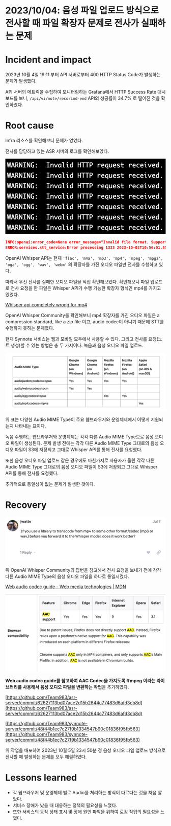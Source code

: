 # 2023/10/04: 음성 파일 업로드 방식으로 전사할 때 파일 확장자 문제로 전사가 실패하는 문제

# Incident and impact

2023년 10월 4일 19:11 부터 API 서버로부터 400 HTTP Status Code가 발생하는 문제가 발생했다.

API 서버의 메트릭을 수집하여 모니터링하는 Grafana에서 HTTP Success Rate 대시보드를 보니, `/api/vi/note/recorind-end` API의 성공률이 34.7% 로 떨어진 것을 확인하였다.

# Root cause

Infra 리소스를 확인해보니 문제가 없었다.

전사를 담당하고 있는 ASR 서버의 로그를 확인해보았다.

![스크린샷 2023-10-05 20.54.12.png](./images/1.png)

```json
INFO:openai:error_code=None error_message="Invalid file format. Supported formats: ['flac', 'm4a', 'mp3', 'mp4', 'mpeg', 'mpga', 'oga', 'ogg', 'wav', 'webm']" error_param=None error_type=invalid_request_error message='OpenAI API error received' stream_error=False
ERROR:services.stt_service:Error processing 1333 2023-10-02T10:56:01.858055558_(1333).webm. Error: Invalid file format. Supported formats: ['flac', 'm4a', 'mp3', 'mp4', 'mpeg', 'mpga', 'oga', 'ogg', 'wav', 'webm']
```

OpenAI Whisper API는 현재 `'flac', 'm4a', 'mp3', 'mp4', 'mpeg', 'mpga', 'oga', 'ogg', 'wav', 'webm'` 의 확장자를 가진 오디오 파일만 전사를 수행하고 있다.

따라서 우선 전사를 실패한 오디오 파일을 직접 확인해보았다. 확인해보니 파일 업로드로 전사 요청을 한 파일은  Whisper API가 수행 가능한 확장자 형식인 mp4를 가지고 있었다.

[Whisper api completely wrong for mp4](https://community.openai.com/t/whisper-api-completely-wrong-for-mp4/289256/7)

OpenAI Whisper Community를 확인해보니 mp4 확장자를 가진 오디오 파일은 a compression standard, like a zip file 이고, audio codec이 아니기 때문에 STT를 수행하지 못하는 문제였다.

현재 Synnote 서비스는 웹과 모바일 모두에서 사용할 수 있다. 그리고 전사를 요청(노트 생성)할 수 있는 방법은 총 두 가지이다. 녹음과 음성 오디오 파일 업로드.

![스크린샷 2023-10-06 19.30.02.png](./images/2.png)

위 표는 다양한 Audio MIME Type이 주요 웹브라우저와 운영체제에서 어떻게 지원되는지 나타내는 표이다.

녹음 수행하는 웹브라우저와 운영체제는 각각 다른 Audio MIME Type으로 음성 오디오 파일이 생성된다. 문제 발생 전에는 각각 다른 Audio MIME Type 그대로의 음성 오디오 파일이 S3에 저장되고 그대로 Whisper API를 통해 전사를 요청했다.

또한 음성 오디오 파일 업로드 같은 경우에도 마찬가지로 사용자가 올린 각각 다른 Audio MIME Type 그대로의 음성 오디오 파일이 S3에 저장되고 그대로 Whisper API를 통해 전사를 요청했다.

추가적으로 통일성이 없는 문제가 발생한 것이다.

# Recovery

![스크린샷 2023-10-06 19.41.52.png](./images/3.png)

위 OpenAI Whisper Community의 답변을 참고해서 전사 요청을 보내기 전에 각각 다른 Audio MIME Type의 음성 오디오 파일을 하나로 통일시켰다.

[Web audio codec guide - Web media technologies | MDN](https://developer.mozilla.org/en-US/docs/Web/Media/Formats/Audio_codecs)

![스크린샷 2023-10-06 19.43.12.png](./images/4.png)

**Web audio codec guide를 참고하여 AAC Codec을 가지도록 ffmpeg 이라는 라이브러리를 사용해서 음성 오디오 파일을 변환하는 작업**을 추가하였다.

[https://github.com/Team983/asr-server/commit/62627113bd07ace2d15b2644c77483d6afd3cb8d](https://github.com/Team983/asr-server/commit/62627113bd07ace2d15b2644c77483d6afd3cb8d)

[https://github.com/Team983/synnote-server/commit/48f44b1ec7c27f9b1334547b90c01836f95fb563](https://github.com/Team983/synnote-server/commit/48f44b1ec7c27f9b1334547b90c01836f95fb563)

위 작업을 배포하여  2023년 10월 5일 23시 50분 경 음성 오디오 파일 업로드 방식으로 전사할 때 발생하는 문제를 모두 해결하였다.

# Lessons learned

- 각 웹브라우저 및 운영체제 별로 Audio를 처리하는 방식이 다르다는 것을 처음 알았다.
- 서비스 장애가 났을 때 대응하는 정책의 필요성을 느꼈다.
- 또한 서비스의 동작 상태 표시 및 장애 원인 파악을 위하여 로깅 작업의 필요성을 느꼈다.
